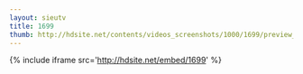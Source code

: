 ```yaml
---
layout: sieutv
title: 1699
thumb: http://hdsite.net/contents/videos_screenshots/1000/1699/preview_360p.mp4.jpg
---
```

{% include iframe src='http://hdsite.net/embed/1699' %}
 

